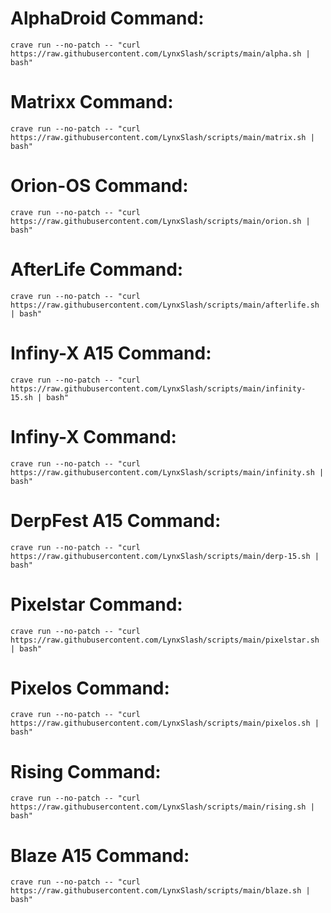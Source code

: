 # AlphaDroid Command:
```
crave run --no-patch -- "curl https://raw.githubusercontent.com/LynxSlash/scripts/main/alpha.sh | bash"
```
# Matrixx Command:
```
crave run --no-patch -- "curl https://raw.githubusercontent.com/LynxSlash/scripts/main/matrix.sh | bash"
```
# Orion-OS Command:
```
crave run --no-patch -- "curl https://raw.githubusercontent.com/LynxSlash/scripts/main/orion.sh | bash"
```
# AfterLife Command:
```
crave run --no-patch -- "curl https://raw.githubusercontent.com/LynxSlash/scripts/main/afterlife.sh | bash"
```
# Infiny-X A15 Command:
```
crave run --no-patch -- "curl https://raw.githubusercontent.com/LynxSlash/scripts/main/infinity-15.sh | bash"
```
# Infiny-X Command:
```
crave run --no-patch -- "curl https://raw.githubusercontent.com/LynxSlash/scripts/main/infinity.sh | bash"
```
# DerpFest A15 Command:
```
crave run --no-patch -- "curl https://raw.githubusercontent.com/LynxSlash/scripts/main/derp-15.sh | bash"
```
# Pixelstar Command:
```
crave run --no-patch -- "curl https://raw.githubusercontent.com/LynxSlash/scripts/main/pixelstar.sh | bash"
```
# Pixelos Command:
```
crave run --no-patch -- "curl https://raw.githubusercontent.com/LynxSlash/scripts/main/pixelos.sh | bash"
```
# Rising Command:
```
crave run --no-patch -- "curl https://raw.githubusercontent.com/LynxSlash/scripts/main/rising.sh | bash"
```
# Blaze A15 Command:
```
crave run --no-patch -- "curl https://raw.githubusercontent.com/LynxSlash/scripts/main/blaze.sh | bash"
```
